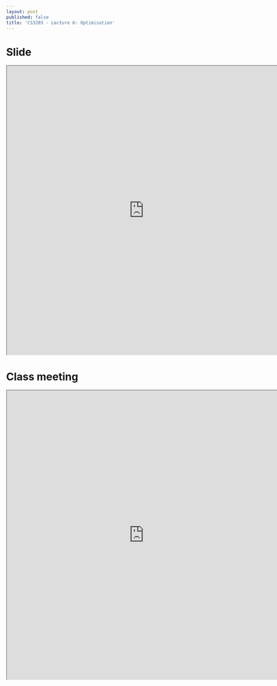 ```yaml
---
layout: post
published: false
title: 'CS3203 - Lecture 6: Optimisation'
---
```

# Slide
<iframe src="https://drive.google.com/file/d/1dxJjs0TOB22_0VQSd_3IuS-yPEMqe7Mt/preview" width="740" height="780"></iframe>

# Class meeting
<iframe src="https://drive.google.com/file/d/1kuVa8JCXCtPdn2sgYZAmKiap713Ld3Di/preview" width="740" height="780"></iframe>

